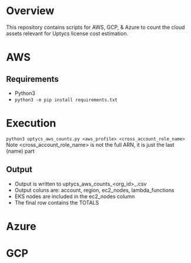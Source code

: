 # Overview
This repository contains scripts for AWS, GCP, &amp; Azure to count the cloud assets relevant for Uptycs license cost estimation. 

# AWS
## Requirements
  * Python3
  * `python3 -m pip install requirements.txt` 
  
# Execution
  `python3 uptycs_aws_counts.py <aws_profile> <cross_account_role_name>`
Note <cross_account_role_name> is not the full ARN, it is just the last (name) part
## Output
  * Output is written to uptycs_aws_counts_<org_id>_<date>.csv
  * Output coluns are: account, region, ec2_nodes, lambda_functions
  * EKS nodes are included in the ec2_nodes column
  * The final row contains the TOTALS   
  
# Azure

# GCP
